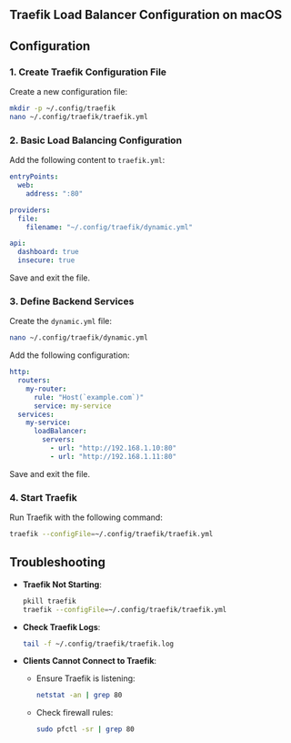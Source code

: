 ## Traefik Load Balancer Configuration on macOS

## **Configuration**

### **1. Create Traefik Configuration File**
Create a new configuration file:
```bash
mkdir -p ~/.config/traefik
nano ~/.config/traefik/traefik.yml
```

### **2. Basic Load Balancing Configuration**
Add the following content to `traefik.yml`:
```yaml
entryPoints:
  web:
    address: ":80"

providers:
  file:
    filename: "~/.config/traefik/dynamic.yml"

api:
  dashboard: true
  insecure: true
```
Save and exit the file.

### **3. Define Backend Services**
Create the `dynamic.yml` file:
```bash
nano ~/.config/traefik/dynamic.yml
```
Add the following configuration:
```yaml
http:
  routers:
    my-router:
      rule: "Host(`example.com`)"
      service: my-service
  services:
    my-service:
      loadBalancer:
        servers:
          - url: "http://192.168.1.10:80"
          - url: "http://192.168.1.11:80"
```
Save and exit the file.

### **4. Start Traefik**
Run Traefik with the following command:
```bash
traefik --configFile=~/.config/traefik/traefik.yml
```

## **Troubleshooting**

- **Traefik Not Starting**:
  ```bash
  pkill traefik
  traefik --configFile=~/.config/traefik/traefik.yml
  ```
- **Check Traefik Logs**:

  ```bash
  tail -f ~/.config/traefik/traefik.log
  ```
- **Clients Cannot Connect to Traefik**:
  - Ensure Traefik is listening:

    ```bash
    netstat -an | grep 80
    ```
  - Check firewall rules:
    ```bash
    sudo pfctl -sr | grep 80
    ```